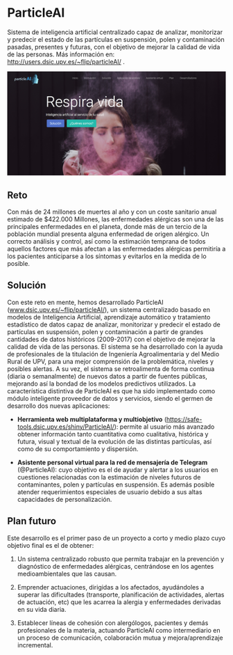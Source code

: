 # ParticleAI
Sistema de inteligencia artificial centralizado capaz de analizar, monitorizar y predecir el estado de las partículas en suspensión, polen y contaminación pasadas, presentes y futuras, con el objetivo de mejorar la calidad de vida de las personas. Más información en: http://users.dsic.upv.es/~flip/particleAI/ .

![alt text](img/portada.png "Logo Title Text 1")


## Reto 

Con más de 24 millones de muertes al año y con un coste sanitario anual estimado  de $422.000 Millones, las enfermedades alérgicas son una de las principales enfermedades en el planeta,  donde más de un tercio de la población mundial presenta alguna enfermedad de origen alérgico. Un correcto análisis y control, así como la estimación temprana de todos aquellos factores que más afectan a las enfermedades alérgicas permitiría a los pacientes anticiparse a los síntomas y evitarlos en la medida de lo posible. 

## Solución 
Con este reto en mente, hemos desarrollado ParticleAI (www.dsic.upv.es/~flip/particleAI/), un sistema centralizado basado en modelos de Inteligencia Artificial, aprendizaje automático y tratamiento estadístico de datos capaz de analizar, monitorizar y predecir el estado de partículas en suspensión, polen y contaminación a partir de grandes cantidades de datos históricos (2009-2017) con el objetivo de mejorar la calidad de vida de las personas. El sistema se ha desarrollado con la ayuda de profesionales de la titulación de Ingeniería Agroalimentaria y del Medio Rural de UPV, para una mejor comprensión de la problemática, niveles y posibles alertas. A su vez, el sistema se retroalimenta de forma continua (diaria o semanalmente) de nuevos datos a partir de fuentes públicas, mejorando así la bondad de los modelos predictivos utilizados. La característica distintiva de ParticleAI es que ha sido implementado como módulo inteligente proveedor de datos y servicios, siendo el germen de desarrollo dos nuevas aplicaciones: 

- **Herramienta web multiplataforma y multiobjetivo** (https://safe-tools.dsic.upv.es/shiny/ParticleAI/): permite al usuario más avanzado obtener información tanto cuantitativa como cualitativa, histórica y futura, visual y textual de la evolución de las distintas partículas, así como de su comportamiento y dispersión. 

- **Asistente personal virtual para la red de mensajería de Telegram** (@ParticleAI): cuyo objetivo es el de  ayudar y alertar a los usuarios en cuestiones relacionadas con la estimación de niveles futuros de contaminantes, polen y partículas en suspensión. Es además posible atender requerimientos especiales de usuario debido a sus altas capacidades de personalización. 

## Plan futuro
Este desarrollo es el primer paso de un proyecto a corto y medio plazo cuyo objetivo final es el de obtener:

1. Un sistema centralizado robusto que permita trabajar en la prevención y diagnóstico de enfermedades alérgicas, centrándose en los agentes medioambientales que las causan.

2. Emprender actuaciones, dirigidas a los afectados, ayudándoles a superar las dificultades (transporte, planificación de actividades, alertas de actuación, etc) que les acarrea la alergia y enfermedades derivadas en su vida diaria.

2. Establecer líneas de cohesión con alergólogos, pacientes y demás profesionales de la materia, actuando ParticleAI como intermediario en un proceso de comunicación, colaboración mutua y mejora/aprendizaje incremental.
